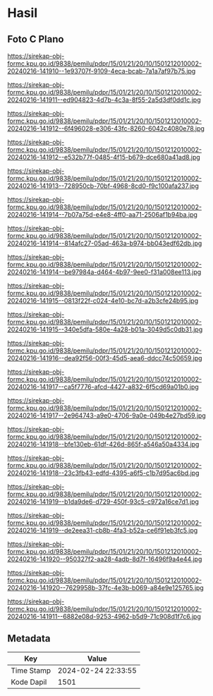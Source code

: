 # Hasil

## Foto C Plano

https://sirekap-obj-formc.kpu.go.id/9838/pemilu/pdpr/15/01/21/20/10/1501212010002-20240216-141910--1e93707f-9109-4eca-bcab-7a1a7af97b75.jpg

https://sirekap-obj-formc.kpu.go.id/9838/pemilu/pdpr/15/01/21/20/10/1501212010002-20240216-141911--ed904823-4d7b-4c3a-8f55-2a5d3df0dd1c.jpg

https://sirekap-obj-formc.kpu.go.id/9838/pemilu/pdpr/15/01/21/20/10/1501212010002-20240216-141912--6f496028-e306-43fc-8260-6042c4080e78.jpg

https://sirekap-obj-formc.kpu.go.id/9838/pemilu/pdpr/15/01/21/20/10/1501212010002-20240216-141912--e532b77f-0485-4f15-b679-dce680a41ad8.jpg

https://sirekap-obj-formc.kpu.go.id/9838/pemilu/pdpr/15/01/21/20/10/1501212010002-20240216-141913--728950cb-70bf-4968-8cd0-f9c100afa237.jpg

https://sirekap-obj-formc.kpu.go.id/9838/pemilu/pdpr/15/01/21/20/10/1501212010002-20240216-141914--7b07a75d-e4e8-4ff0-aa71-2506af1b94ba.jpg

https://sirekap-obj-formc.kpu.go.id/9838/pemilu/pdpr/15/01/21/20/10/1501212010002-20240216-141914--814afc27-05ad-463a-b974-bb043edf62db.jpg

https://sirekap-obj-formc.kpu.go.id/9838/pemilu/pdpr/15/01/21/20/10/1501212010002-20240216-141914--be97984a-d464-4b97-9ee0-f31a008ee113.jpg

https://sirekap-obj-formc.kpu.go.id/9838/pemilu/pdpr/15/01/21/20/10/1501212010002-20240216-141915--0813f22f-c024-4e10-bc7d-a2b3cfe24b95.jpg

https://sirekap-obj-formc.kpu.go.id/9838/pemilu/pdpr/15/01/21/20/10/1501212010002-20240216-141915--340e5dfa-580e-4a28-b01a-3049d5c0db31.jpg

https://sirekap-obj-formc.kpu.go.id/9838/pemilu/pdpr/15/01/21/20/10/1501212010002-20240216-141916--dea92f56-00f3-45d5-aea6-ddcc74c50659.jpg

https://sirekap-obj-formc.kpu.go.id/9838/pemilu/pdpr/15/01/21/20/10/1501212010002-20240216-141917--ca5f7776-afcd-4427-a832-6f5cd69a01b0.jpg

https://sirekap-obj-formc.kpu.go.id/9838/pemilu/pdpr/15/01/21/20/10/1501212010002-20240216-141917--2e964743-a9e0-4706-9a0e-049b4e27bd59.jpg

https://sirekap-obj-formc.kpu.go.id/9838/pemilu/pdpr/15/01/21/20/10/1501212010002-20240216-141918--bfe130eb-61df-426d-865f-a546a50a4334.jpg

https://sirekap-obj-formc.kpu.go.id/9838/pemilu/pdpr/15/01/21/20/10/1501212010002-20240216-141918--23c3fb43-edfd-4395-a6f5-c1b7d95ac6bd.jpg

https://sirekap-obj-formc.kpu.go.id/9838/pemilu/pdpr/15/01/21/20/10/1501212010002-20240216-141919--b1da9de6-d729-450f-93c5-c972a16ce7d1.jpg

https://sirekap-obj-formc.kpu.go.id/9838/pemilu/pdpr/15/01/21/20/10/1501212010002-20240216-141919--de2eea31-cb8b-4fa3-b52a-ce6f91eb3fc5.jpg

https://sirekap-obj-formc.kpu.go.id/9838/pemilu/pdpr/15/01/21/20/10/1501212010002-20240216-141920--950327f2-aa28-4adb-8d7f-16496f9a4e44.jpg

https://sirekap-obj-formc.kpu.go.id/9838/pemilu/pdpr/15/01/21/20/10/1501212010002-20240216-141920--7629958b-37fc-4e3b-b069-a84e9e125765.jpg

https://sirekap-obj-formc.kpu.go.id/9838/pemilu/pdpr/15/01/21/20/10/1501212010002-20240216-141911--6882e08d-9253-4962-b5d9-71c908d1f7c6.jpg


## Metadata

| Key        | Value               |
| ---------- | ------------------- |
| Time Stamp | 2024-02-24 22:33:55 |
| Kode Dapil | 1501                |



